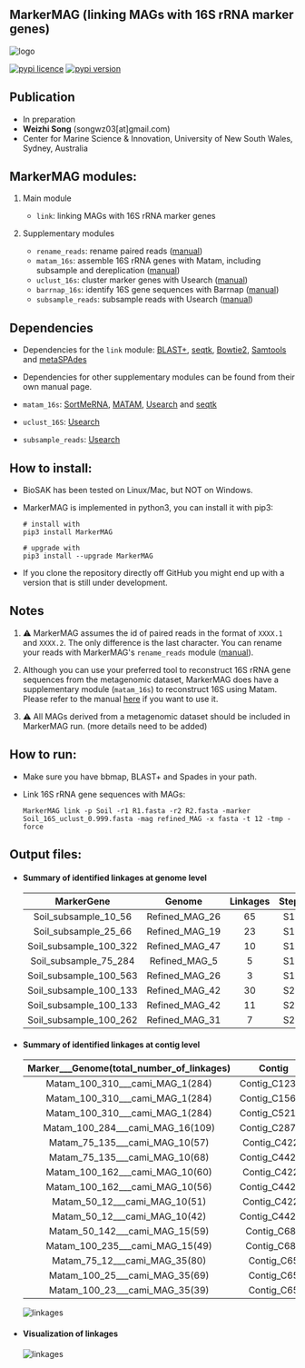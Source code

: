 
## MarkerMAG (linking MAGs with 16S rRNA marker genes)

![logo](doc/images/MarkerMAG_logo.jpg) 

[![pypi licence](https://img.shields.io/pypi/l/MarkerMAG.svg)](https://opensource.org/licenses/gpl-3.0.html)
[![pypi version](https://img.shields.io/pypi/v/MarkerMAG.svg)](https://pypi.python.org/pypi/MarkerMAG) 


Publication
---
+ In preparation
+ **Weizhi Song** (songwz03[at]gmail.com)
+ Center for Marine Science & Innovation, University of New South Wales, Sydney, Australia


MarkerMAG modules:
---

1. Main module

    + `link`: linking MAGs with 16S rRNA marker genes
    
1. Supplementary modules

    + `rename_reads`: rename paired reads ([manual](doc/README_rename_reads.md))
    + `matam_16s`: assemble 16S rRNA genes with Matam, including subsample and dereplication ([manual](doc/README_matam_16s.md))
    + `uclust_16s`: cluster marker genes with Usearch ([manual](doc/README_uclust_16s.md))
    + `barrnap_16s`: identify 16S gene sequences with Barrnap ([manual](doc/README_barrnap_16s.md))
    + `subsample_reads`: subsample reads with Usearch ([manual](doc/README_subsample_reads.md))


Dependencies
---


 
+ Dependencies for the `link` module:
  [BLAST+](https://blast.ncbi.nlm.nih.gov/Blast.cgi?PAGE_TYPE=BlastDocs&DOC_TYPE=Download), 
  [seqtk](https://github.com/lh3/seqtk), 
  [Bowtie2](http://bowtie-bio.sourceforge.net/bowtie2/index.shtml),
  [Samtools](http://www.htslib.org) and 
  [metaSPAdes](https://cab.spbu.ru/software/meta-spades/)

+ Dependencies for other supplementary modules can be found from their own manual page.
 
+ `matam_16s`: 
  [SortMeRNA](https://github.com/biocore/sortmerna), 
  [MATAM](https://github.com/bonsai-team/matam),
  [Usearch](https://www.drive5.com/usearch/) and 
  [seqtk](https://github.com/lh3/seqtk)

+ `uclust_16S`: 
  [Usearch](https://www.drive5.com/usearch/)

+ `subsample_reads`: 
  [Usearch](https://www.drive5.com/usearch/)


How to install:
---

+ BioSAK has been tested on Linux/Mac, but NOT on Windows.
+ MarkerMAG is implemented in python3, you can install it with pip3:

      # install with 
      pip3 install MarkerMAG
        
      # upgrade with 
      pip3 install --upgrade MarkerMAG

+ If you clone the repository directly off GitHub you might end up with a version that is still under development.


Notes 
---

1. :warning: MarkerMAG assumes the id of paired reads in the format of `XXXX.1` and `XXXX.2`. The only difference is the last character.
   You can rename your reads with MarkerMAG's `rename_reads` module ([manual](doc/README_rename_reads.md)). 
   
1. Although you can use your preferred tool to reconstruct 16S rRNA gene sequences from the metagenomic dataset, 
   MarkerMAG does have a supplementary module (`matam_16s`) to reconstruct 16S using Matam. 
   Please refer to the manual [here](doc/README_matam_16s.md) if you want to use it.
   
1. :warning: All MAGs derived from a metagenomic dataset should be included in MarkerMAG run. (more details need to be added)


How to run:
---

+ Make sure you have bbmap, BLAST+ and Spades in your path.

+ Link 16S rRNA gene sequences with MAGs: 

      MarkerMAG link -p Soil -r1 R1.fasta -r2 R2.fasta -marker Soil_16S_uclust_0.999.fasta -mag refined_MAG -x fasta -t 12 -tmp -force


Output files:
---

+ #### Summary of identified linkages at genome level

    | MarkerGene | Genome | Linkages | Step |
    |:---:|:---:|:---:|:---:|
    | Soil_subsample_10_56   | Refined_MAG_26| 65| S1 |
    | Soil_subsample_25_66   | Refined_MAG_19| 23| S1 |
    | Soil_subsample_100_322 | Refined_MAG_47| 10| S1 |
    | Soil_subsample_75_284  | Refined_MAG_5 | 5 | S1 |
    | Soil_subsample_100_563 | Refined_MAG_26| 3 | S1 |
    | Soil_subsample_100_133 | Refined_MAG_42| 30| S2 |
    | Soil_subsample_100_133 | Refined_MAG_42| 11| S2 |
    | Soil_subsample_100_262 | Refined_MAG_31| 7 | S2 |

+ #### Summary of identified linkages at contig level

    |Marker___Genome(total_number_of_linkages)	|Contig	|Paired	|Clipping	|Overlapped	|Step|
    |:---:|:---:|:---:|:---:|:---:|:---:|
    |Matam_100_310___cami_MAG_1(284)|	Contig_C12361|	72	|1|	0|	S1|
    |Matam_100_310___cami_MAG_1(284)|	Contig_C15695|	72	|1|	0|	S1|
    |Matam_100_310___cami_MAG_1(284)|	Contig_C52142|	61	|0|	0|	S1|
    |Matam_100_284___cami_MAG_16(109)|	Contig_C28768|	81	|28|	0|	S1|
    |Matam_75_135___cami_MAG_10(57)|	Contig_C4223|	44	|8	|0|	S1|
    |Matam_75_135___cami_MAG_10(68)|	Contig_C44260|	32|	3	|0|	S1|
    |Matam_100_162___cami_MAG_10(60)|	Contig_C4223|	42	|4|	0|	S1|
    |Matam_100_162___cami_MAG_10(56)|	Contig_C44260|	51	|3|	0|	S1|
    |Matam_50_12___cami_MAG_10(51)|	Contig_C4223|	42|	4	|0	|S1|
    |Matam_50_12___cami_MAG_10(42)|	Contig_C44260|	51|	3	|0	|S1|
    |Matam_50_142___cami_MAG_15(59)|	Contig_C685|	54|	5	|0|	S1|
    |Matam_100_235___cami_MAG_15(49)|	Contig_C685|	45|	4	|0|	S1|
    |Matam_75_12___cami_MAG_35(80)|	Contig_C65|	0|	0|	80	|S2|
    |Matam_100_25___cami_MAG_35(69)|	Contig_C65|	0|	0|	69	|S2|
    |Matam_100_23___cami_MAG_35(39)|	Contig_C65|	0|	0|	39	|S2|

    ![linkages](doc/images/linkages_plot.png)

+ #### Visualization of linkages
    ![linkages](doc/images/linking_reads.png)
   